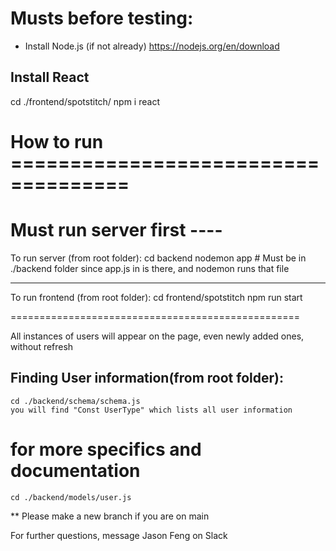 # Musts before testing:
- Install Node.js (if not already)
    https://nodejs.org/en/download

## Install React
cd ./frontend/spotstitch/
    npm i react



# How to run ====================================

# Must run server first ----

To run server (from root folder):
    cd backend
    nodemon app
    # Must be in ./backend folder since app.js in is there, and nodemon runs that file

----


To run frontend (from root folder):
    cd frontend/spotstitch
    npm run start

==================================================


All instances of users will appear on the page, even newly added ones, without refresh


## Finding User information(from root folder):
    cd ./backend/schema/schema.js
    you will find "Const UserType" which lists all user information

# for more specifics and documentation
    cd ./backend/models/user.js


** Please make a new branch if you are on main


For further questions, message Jason Feng on Slack
